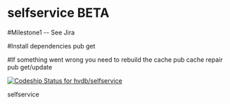 selfservice BETA
===========

#Milestone1
-- See Jira

#Install dependencies
pub get

#If something went wrong you need to rebuild the cache
pub cache repair
pub get/update


[ ![Codeship Status for hvdb/selfservice](https://www.codeship.io/projects/fad7b5a0-fa3f-0131-9eeb-3aac33d676db/status)](https://www.codeship.io/projects/29029)

selfservice